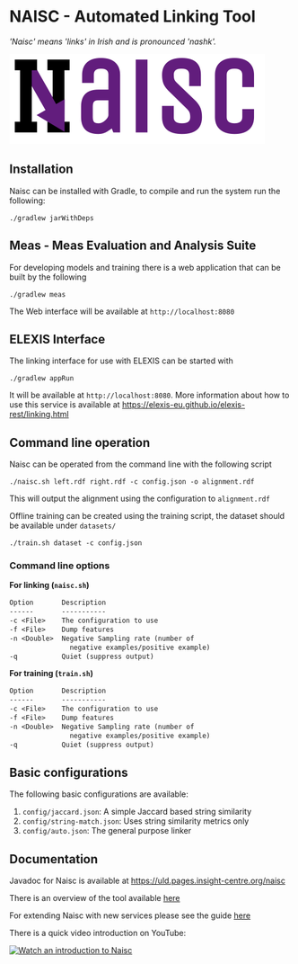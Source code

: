 # NAISC - Automated Linking Tool

_'Naisc' means 'links' in Irish and is pronounced 'nashk'._

![Naisc Logo](https://github.com/insight-centre/naisc/raw/dev/Naisc%20Logo.png)

## Installation

Naisc can be installed with Gradle, to compile and run the system run the 
following:

    ./gradlew jarWithDeps

## Meas - Meas Evaluation and Analysis Suite

For developing models and training there is a web application that can be built
by the following

    ./gradlew meas

The Web interface will be available at `http://localhost:8080`

## ELEXIS Interface

The linking interface for use with ELEXIS can be started with

    ./gradlew appRun

It will be available at `http://localhost:8080`. More information about how
to use this service is available at https://elexis-eu.github.io/elexis-rest/linking.html

## Command line operation

Naisc can be operated from the command line with the following script

    ./naisc.sh left.rdf right.rdf -c config.json -o alignment.rdf

This will output the alignment using the configuration to `alignment.rdf`

Offline training can be created using the training script, the dataset should 
be available under `datasets/`

    ./train.sh dataset -c config.json

### Command line options

**For linking (`naisc.sh`)**

    Option       Description
    ------       -----------
    -c <File>    The configuration to use
    -f <File>    Dump features
    -n <Double>  Negative Sampling rate (number of
                   negative examples/positive example)
    -q           Quiet (suppress output)

**For training (`train.sh`)**

    Option       Description
    ------       -----------
    -c <File>    The configuration to use
    -f <File>    Dump features
    -n <Double>  Negative Sampling rate (number of
                   negative examples/positive example)
    -q           Quiet (suppress output)

## Basic configurations

The following basic configurations are available:

1. `config/jaccard.json`: A simple Jaccard based string similarity
2. `config/string-match.json`: Uses string similarity metrics only
3. `config/auto.json`: The general purpose linker

## Documentation

Javadoc for Naisc is available at https://uld.pages.insight-centre.org/naisc

There is an overview of the tool available [here](https://docs.google.com/presentation/d/1bWThA0umgkZY1CcUguNTHspNQQt3tAvOMKUaS2i0M-U/edit?usp=sharing)

For extending Naisc with new services please see the guide [here](EXTENDING.md)

There is a quick video introduction on YouTube:

[![Watch an introduction to Naisc](https://img.youtube.com/vi/maYEv8rG0_k/0.jpg)](https://www.youtube.com/watch?v=maYEv8rG0_k)



